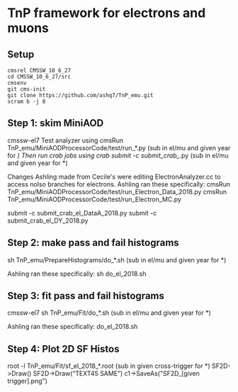 # TnP framework for electrons and muons

## Setup

```
cmsrel CMSSW_10_6_27
cd CMSSW_10_6_27/src
cmsenv
git cms-init
git clone https://github.com/ashq7/TnP_emu.git
scram b -j 8
```

## Step 1: skim MiniAOD
cmssw-el7
Test analyzer using cmsRun TnP_emu/MiniAODProcessorCode/test/run_*.py (sub in el/mu and given year for *)
Then run crab jobs using crab submit -c submit_crab_*.py (sub in el/mu and given year for *)

Changes Ashling made from Cecile's were editing ElectronAnalyzer.cc to access noIso branches for electrons.
Ashling ran these specifically:
cmsRun TnP_emu/MiniAODProcessorCode/test/run_Electron_Data_2018.py
cmsRun TnP_emu/MiniAODProcessorCode/test/run_Electron_MC.py

submit -c submit_crab_el_DataA_2018.py
submit -c submit_crab_el_DY_2018.py

## Step 2: make pass and fail histograms
sh TnP_emu/PrepareHistograms/do_*.sh (sub in el/mu and given year for *)

Ashling ran these specifically: sh do_el_2018.sh 

## Step 3: fit pass and fail histograms
cmssw-el7
sh TnP_emu/Fit/do_*.sh (sub in el/mu and given year for *)

Ashling ran these specifically: do_el_2018.sh

## Step 4: Plot 2D SF Histos
root -l TnP_emu/Fit/sf_el_2018_*.root (sub in given cross-trigger for *)
SF2D->Draw()
SF2D->Draw(“TEXT45 SAME”)
c1->SaveAs("SF2D_[given trigger].png")
